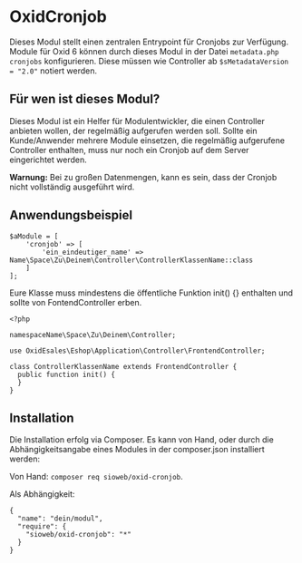 # OxidCronjob

Dieses Modul stellt einen zentralen Entrypoint für Cronjobs zur Verfügung. Module für Oxid 6 können durch dieses Modul in der Datei `metadata.php` `cronjobs` konfigurieren. Diese müssen wie Controller ab `$sMetadataVersion = "2.0"` notiert werden.

## Für wen ist dieses Modul?

Dieses Modul ist ein Helfer für Modulentwickler, die einen Controller anbieten wollen, der regelmäßig aufgerufen werden soll. Sollte ein Kunde/Anwender mehrere Module einsetzen, die regelmäßig aufgerufene Controller enthalten, muss nur noch ein Cronjob auf dem Server eingerichtet werden.

**Warnung:** Bei zu großen Datenmengen, kann es sein, dass der Cronjob nicht vollständig ausgeführt wird.

## Anwendungsbeispiel

```
$aModule = [
    'cronjob' => [
        'ein_eindeutiger_name' => Name\Space\Zu\Deinem\Controller\ControllerKlassenName::class
    ]
];
```

Eure Klasse muss mindestens die öffentliche Funktion init() {} enthalten und sollte von FontendController erben.

```
<?php

namespaceName\Space\Zu\Deinem\Controller;

use OxidEsales\Eshop\Application\Controller\FrontendController;

class ControllerKlassenName extends FrontendController {
  public function init() {
  }
}
```

## Installation

Die Installation erfolg via Composer. Es kann von Hand, oder durch die Abhängigkeitsangabe eines Modules in der composer.json installiert werden:

Von Hand: `composer req sioweb/oxid-cronjob`.

Als Abhängigkeit:

```
{
  "name": "dein/modul",
  "require": {
    "sioweb/oxid-cronjob": "*"
  }
}
```
